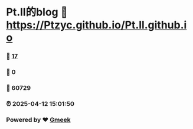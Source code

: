 # Pt.ll的blog :link: https://Ptzyc.github.io/Pt.ll.github.io 
### :page_facing_up: [17](https://Ptzyc.github.io/Pt.ll.github.io/tag.html) 
### :speech_balloon: 0 
### :hibiscus: 60729 
### :alarm_clock: 2025-04-12 15:01:50 
### Powered by :heart: [Gmeek](https://github.com/Meekdai/Gmeek)
